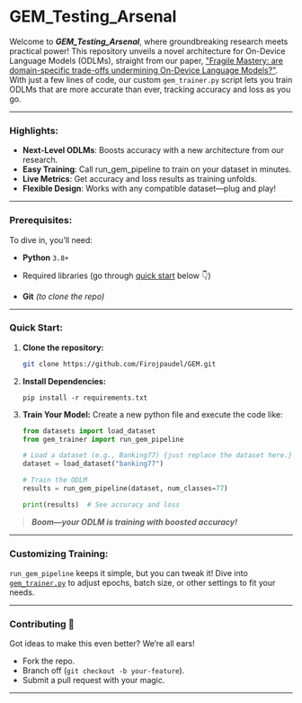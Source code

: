 # GEM_Testing_Arsenal 

Welcome to ***GEM_Testing_Arsenal***, where groundbreaking research meets practical power! This repository unveils a novel architecture for On-Device Language Models (ODLMs), straight from our paper, ["Fragile Mastery: are domain-specific trade-offs undermining On-Device Language Models?"](./link_to_be_insterted). With just a few lines of code, our custom `gem_trainer.py` script lets you train ODLMs that are more accurate than ever, tracking accuracy and loss as you go.

---

### Highlights:
- **Next-Level ODLMs**: Boosts accuracy with a new architecture from our research.
- **Easy Training**: Call run_gem_pipeline to train on your dataset in minutes.
- **Live Metrics**: Get accuracy and loss results as training unfolds.
- **Flexible Design**: Works with any compatible dataset—plug and play!

---
### Prerequisites:
To dive in, you’ll need:
- **Python** `3.8+`

- Required libraries (go through [quick start](#quick-start) below 👇)
    
- **Git** *(to clone the repo)*

---
### Quick Start:

1. **Clone the repository:**
    ```bash
    git clone https://github.com/Firojpaudel/GEM.git
    ```

2. **Install Dependencies:**
    ```pwsh
    pip install -r requirements.txt
    ```

3. **Train Your Model:**
Create a new python file and execute the code like:
    ```python
    from datasets import load_dataset
    from gem_trainer import run_gem_pipeline

    # Load a dataset (e.g., Banking77) {just replace the dataset here.}
    dataset = load_dataset("banking77") 

    # Train the ODLM
    results = run_gem_pipeline(dataset, num_classes=77)

    print(results)  # See accuracy and loss
    ```

> ***Boom—your ODLM is training with boosted accuracy!***

---
### Customizing Training:
`run_gem_pipeline` keeps it simple, but you can tweak it! Dive into [`gem_trainer.py`](./gem_trainer.py) to adjust epochs, batch size, or other settings to fit your needs.

---
### Contributing 💓 
Got ideas to make this even better? We’re all ears!
- Fork the repo.
- Branch off (`git checkout -b your-feature`).
- Submit a pull request with your magic.

---
